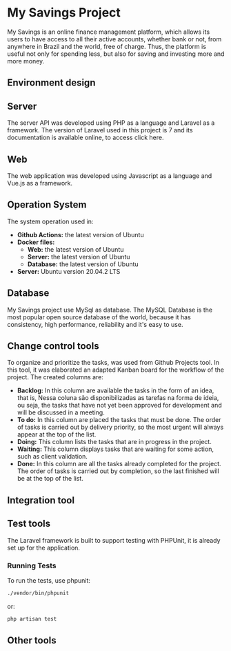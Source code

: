 # My Savings Project

My Savings is an online finance management platform, which allows its users to have access to all their active accounts, whether bank or not, from anywhere in Brazil and the world, free of charge. Thus, the platform is useful not only for spending less, but also for saving and investing more and more money.

## Environment design

## Server

The server API was developed using PHP as a language and Laravel as a framework. The version of Laravel used in this project is 7 and its documentation is available online, to access click here.

## Web

The web application was developed using Javascript as a language and Vue.js as a framework.

## Operation System

The system operation used in:

- **Github Actions:** the latest version of Ubuntu
- **Docker files:**
  - **Web:** the latest version of Ubuntu
  - **Server:** the latest version of Ubuntu
  - **Database:** the latest version of Ubuntu
- **Server:** Ubuntu version 20.04.2 LTS

## Database

My Savings project use MySql as database. The MySQL Database is the most popular open source database of the world, because it has consistency, high performance, reliability and it's easy to use.

## Change control tools

To organize and prioritize the tasks, was used from Github Projects tool. In this tool, it was elaborated an adapted Kanban board for the workflow of the project. The created columns are:

- **Backlog:** In this column are available the tasks in the form of an idea, that is, Nessa coluna são disponibilizadas as tarefas na forma de ideia, ou seja, the tasks that have not yet been approved for development and will be discussed in a meeting.
- **To do:** In this column are placed the tasks that must be done. The order of tasks is carried out by delivery priority, so the most urgent will always appear at the top of the list.
- **Doing:** This column lists the tasks that are in progress in the project.
- **Waiting:** This column displays tasks that are waiting for some action, such as client validation.
- **Done:** In this column are all the tasks already completed for the project. The order of tasks is carried out by completion, so the last finished will be at the top of the list.

## Integration tool

## Test tools

The Laravel framework is built to support testing with PHPUnit, it is already set up for the application.

### Running Tests

To run the tests, use phpunit:

```sh
./vendor/bin/phpunit
```

or:

```sh
php artisan test
```

## Other tools
